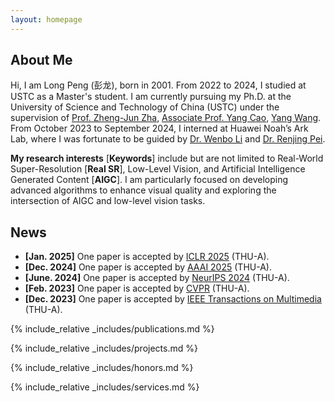```yaml
---
layout: homepage
---
```



## About Me

Hi, I am Long Peng (<span style="font-family: 'Ma Shan Zheng', cursive;">彭龙</span>), born in 2001. From 2022 to 2024, I studied at USTC as a Master's student. I am currently pursuing my Ph.D. at the University of Science and Technology of China (USTC) under the supervision of <a href="https://scholar.google.fr/citations?user=gDnBC1gAAAAJ&hl=en">Prof. Zheng-Jun Zha</a>, <a href="https://scholar.google.com/citations?user=K7rTHNcAAAAJ&hl=zh-CN">Associate Prof. Yang Cao</a>, <a href="https://scholar.google.com/citations?hl=en&user=7TFKCpQAAAAJ"> Yang Wang</a>. From October 2023 to September 2024, I interned at Huawei Noah’s Ark Lab, where I was fortunate to be guided by <a href="https://fenglinglwb.github.io/">Dr. Wenbo Li</a> and  <a href="https://scholar.google.com/citations?user=zEEMPUUAAAAJ&hl=zh-CN">Dr. Renjing Pei</a>.


**My research interests** [**Keywords**] include but are not limited to Real-World Super-Resolution [**Real SR**], Low-Level Vision, and Artificial Intelligence Generated Content [**AIGC**]. I am particularly focused on developing advanced algorithms to enhance visual quality and exploring the intersection of AIGC and low-level vision tasks.


## News
- **[Jan. 2025]** One paper is accepted by <a href="https://iclr.cc/">ICLR 2025</a> (THU-A).
- **[Dec. 2024]** One paper is accepted by <a href="https://aaai.org/conference/aaai/aaai-25/">AAAI 2025</a> (THU-A).
- **[June. 2024]** One paper is accepted by <a href="https://neurips.cc/">NeurIPS 2024</a> (THU-A).
- **[Feb. 2023]** One paper is accepted by <a href="https://signalprocessingsociety.org/publications-resources/ieee-transactions-multimedia">CVPR</a> (THU-A).
- **[Dec. 2023]** One paper is accepted by <a href="https://signalprocessingsociety.org/publications-resources/ieee-transactions-multimedia">IEEE Transactions on Multimedia</a> (THU-A).

{% include_relative _includes/publications.md %}

{% include_relative _includes/projects.md %}

{% include_relative _includes/honors.md %}

{% include_relative _includes/services.md %}

<!-- {% include_relative _includes/talks.md %} -->

<!-- {% include_relative _includes/experiences.md %} -->

